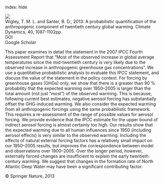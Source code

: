 index: hide

<div class="Citation">
    <div class="Citation-thumb CitationThumb-linked"  data-href="https://doi.org/10.1007/s00382-012-1585-8">
      <img src="https://static.claimspace.cloud/climate-study-static/refs/thumbs/10/Wigley_and_Santer_2013-thumb.png" />
    </div>

  <div class="Citation-body">
    <div class="Citation-text">Wigley, T. M. L.  and Santer, B. D., 2013: A probabilistic quantification of the anthropogenic component of twentieth century global warming. <span class="Article-journal">Climate Dynamics, </span><span class="Article-volume">40, </span>1087-1102pp.</div>
    <div class="Citation-links">
      <div class="CitationLink" data-href="https://doi.org/10.1007/s00382-012-1585-8">
        <div class="CitationLink-icon CitationLink-Doi"></div>
        <div class="CitationLink-text">DOI</div>
      </div>
      <div class="CitationLink" data-href="https://scholar.google.com/scholar?q=10.1007/s00382-012-1585-8">
        <div class="CitationLink-icon CitationLink-Scholar"></div>
        <div class="CitationLink-text">Google Scholar</div>
      </div>
    </div>
  </div>
</div>

This paper examines in detail the statement in the 2007 IPCC Fourth Assessment Report that “Most of the observed increase in global average temperatures since the mid-twentieth century is very likely due to the observed increase in anthropogenic greenhouse gas concentrations”. We use a quantitative probabilistic analysis to evaluate this IPCC statement, and discuss the value of the statement in the policy context. For forcing by greenhouse gases (GHGs) only, we show that there is a greater than 90 % probability that the expected warming over 1950–2005 is larger than the total amount (not just “most”) of the observed warming. This is because, following current best estimates, negative aerosol forcing has substantially offset the GHG-induced warming. We also consider the expected warming from all anthropogenic forcings using the same probabilistic framework. This requires a re-assessment of the range of possible values for aerosol forcing. We provide evidence that the IPCC estimate for the upper bound of indirect aerosol forcing is almost certainly too high. Our results show that the expected warming due to all human influences since 1950 (including aerosol effects) is very similar to the observed warming. Including the effects of natural external forcing factors has a relatively small impact on our 1950–2005 results, but improves the correspondence between model and observations over 1900–2005. Over the longer period, however, externally forced changes are insufficient to explain the early twentieth century warming. We suggest that changes in the formation rate of North Atlantic Deep Water may have been a significant contributing factor.

<div class="Citation-copy">
&copy; Springer Nature, 2013
</div>